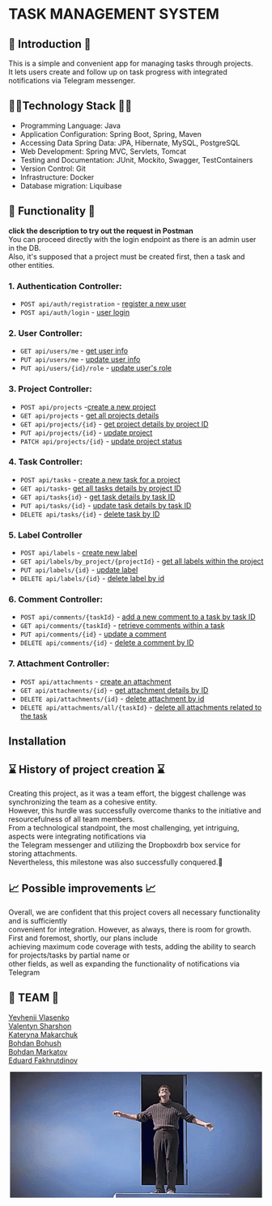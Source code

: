 # TASK MANAGEMENT SYSTEM

## 👋 Introduction 👋

This is a simple and convenient app for managing tasks through projects.   
It lets users create and follow up on task progress with integrated notifications via Telegram messenger.

## 👩‍💻Technology Stack 👩‍💻
- Programming Language: Java
- Application Configuration: Spring Boot, Spring, Maven
- Accessing Data Spring Data: JPA, Hibernate, MySQL, PostgreSQL
- Web Development: Spring MVC, Servlets, Tomcat
- Testing and Documentation: JUnit, Mockito, Swagger, TestContainers
- Version Control: Git
- Infrastructure: Docker
- Database migration: Liquibase


## 🚀 Functionality 🚀
**click the description to try out the request in Postman**  
You can proceed directly with the login endpoint as there is an admin user in the DB.  
Also, it's supposed that a project must be created first, then a task and other entities.

### 1. **Authentication Controller**:
- `POST api/auth/registration` - [register a new user](https://www.postman.com/descent-module-candidate-79416993/workspace/task-management-system/request/31607463-4e280d43-6050-424c-adb9-893af6571985?action=share&creator=31607463&ctx=documentation)
- `POST api/auth/login` - [user login](https://www.postman.com/descent-module-candidate-79416993/workspace/task-management-system/request/31607463-317053c5-d9ae-48e8-8564-66d9690301cc?action=share&creator=31607463&ctx=documentation)

### 2. **User Controller**:
- `GET api/users/me` - [get user info](https://www.postman.com/descent-module-candidate-79416993/workspace/task-management-system/request/31607463-20d0bf55-310a-47c5-a97b-b0251ea41013?action=share&creator=31607463&ctx=documentation)
- `PUT api/users/me` - [update user info](https://www.postman.com/descent-module-candidate-79416993/workspace/task-management-system/request/31607463-ba1f5558-c171-4112-b1aa-1af63dc396a2?action=share&creator=31607463&ctx=documentation)
- `PUT api/users/{id}/role` - [update user's role](https://www.postman.com/descent-module-candidate-79416993/workspace/task-management-system/request/31607463-20d0bf55-310a-47c5-a97b-b0251ea41013?action=share&creator=31607463&ctx=documentation)

### 3. **Project Controller**:
- `POST api/projects` -[create a new project](https://www.postman.com/descent-module-candidate-79416993/workspace/task-management-system/request/31607463-1de87c65-065c-4f8c-b6ca-24a000dff706?action=share&creator=31607463&ctx=documentation)
- `GET api/projects` - [get all projects details](https://www.postman.com/descent-module-candidate-79416993/workspace/task-management-system/request/31607463-7ea9c108-3621-4d49-b34e-9dcf7ededa02?action=share&creator=31607463&ctx=documentation)
- `GET api/projects/{id}` - [get project details by project ID](https://www.postman.com/descent-module-candidate-79416993/workspace/task-management-system/request/31607463-6b8195be-b4a8-49ed-8782-43576d6f6d0b?action=share&creator=31607463&ctx=documentation)
- `PUT api/projects/{id}` - [update project](https://www.postman.com/descent-module-candidate-79416993/workspace/task-management-system/request/31607463-a2fa5b18-cb47-4140-8b47-64303af5c3b3?action=share&creator=31607463&ctx=documentation)
- `PATCH api/projects/{id}` - [update project status](https://www.postman.com/descent-module-candidate-79416993/workspace/task-management-system/request/31607463-7708d9dd-a14f-4bf0-9010-1965803a5fa6?action=share&creator=31607463&ctx=documentation)

### 4. **Task Controller**:
- `POST api/tasks` - [create a new task for a project](https://api-test-3019.postman.co/workspace/Public-team-project-workspace~28f82006-8ec0-422a-b26a-d303ea6538ac/request/31607463-566d2ff4-f543-40ca-8db0-12e16f30e787?action=share&creator=31607463&ctx=documentation)
- `GET api/tasks`- [get all tasks details by project ID](https://api-test-3019.postman.co/workspace/Public-team-project-workspace~28f82006-8ec0-422a-b26a-d303ea6538ac/request/31607463-66eb0f39-8ae8-4444-a538-3e20cd3f4e9d?action=share&creator=31607463&ctx=documentation)
- `GET api/tasks{id}` - [get task details by task ID](https://api-test-3019.postman.co/workspace/Public-team-project-workspace~28f82006-8ec0-422a-b26a-d303ea6538ac/request/31607463-12c2e4f0-e940-45b7-ba4c-971b2cc3c5b9?action=share&creator=31607463&ctx=documentation)
- `PUT api/tasks/{id}` - [update task details by task ID](https://api-test-3019.postman.co/workspace/Public-team-project-workspace~28f82006-8ec0-422a-b26a-d303ea6538ac/request/31607463-4edb0ca2-bbee-4b55-a245-3fe42393cc80?action=share&creator=31607463&ctx=documentation)
- `DELETE api/tasks/{id}` - [delete task by ID](https://api-test-3019.postman.co/workspace/Public-team-project-workspace~28f82006-8ec0-422a-b26a-d303ea6538ac/request/31607463-99fa08bf-13af-4c26-adfc-826160754245?action=share&creator=31607463&ctx=documentation)

### 5. **Label Controller**
- `POST api/labels` - [create new label](https://api-test-3019.postman.co/workspace/Public-team-project-workspace~28f82006-8ec0-422a-b26a-d303ea6538ac/request/31607463-59465d21-78a9-469c-b17c-c6ca8758b9f5?action=share&creator=31607463&ctx=documentation)
- `GET api/labels/by_project/{projectId}` - [get all labels within the project](https://api-test-3019.postman.co/workspace/Public-team-project-workspace~28f82006-8ec0-422a-b26a-d303ea6538ac/request/31607463-86d98d12-cc98-4b60-9f2c-c412f50ec04f?action=share&creator=31607463&ctx=documentation)
- `PUT api/labels/{id}` - [update label](https://api-test-3019.postman.co/workspace/Public-team-project-workspace~28f82006-8ec0-422a-b26a-d303ea6538ac/request/31607463-f1a46f64-0f0a-4ec6-a9d5-7059e07cb2ed?action=share&creator=31607463&ctx=documentation)
- `DELETE api/labels/{id}` - [delete label by id](https://api-test-3019.postman.co/workspace/Public-team-project-workspace~28f82006-8ec0-422a-b26a-d303ea6538ac/request/31607463-09038779-c189-41ae-8eab-ea1fafb46f62?action=share&creator=31607463&ctx=documentation)

### 6. **Comment Controller**:
- `POST api/comments/{taskId}` - [add a new comment to a task by task ID](https://api-test-3019.postman.co/workspace/Public-team-project-workspace~28f82006-8ec0-422a-b26a-d303ea6538ac/request/31607463-5fd8d603-07e2-4393-9c5c-b4fe1289f369?action=share&creator=31607463&ctx=documentation)
- `GET api/comments/{taskId}` - [retrieve comments within a task](https://api-test-3019.postman.co/workspace/Public-team-project-workspace~28f82006-8ec0-422a-b26a-d303ea6538ac/request/31607463-e03dcde6-74a7-4d1a-ac86-cb306495f063?action=share&creator=31607463&ctx=documentation)
- `PUT api/comments/{id}` - [update a comment](https://api-test-3019.postman.co/workspace/Public-team-project-workspace~28f82006-8ec0-422a-b26a-d303ea6538ac/request/31607463-9869c5f6-ec0f-4b70-88e0-bca2850b20e5?action=share&creator=31607463&ctx=documentation)
- `DELETE api/comments/{id}` - [delete a comment by ID](https://api-test-3019.postman.co/workspace/Public-team-project-workspace~28f82006-8ec0-422a-b26a-d303ea6538ac/request/31607463-f3f7b036-d391-488d-b147-f9c460af0aa9?action=share&creator=31607463&ctx=documentation)

### 7. **Attachment Controller**:
- `POST api/attachments` - [create an attachment](https://api-test-3019.postman.co/workspace/Public-team-project-workspace~28f82006-8ec0-422a-b26a-d303ea6538ac/request/31607463-a7667407-e0a4-432a-8862-a6ed9df413e1?action=share&creator=31607463&ctx=documentation)
- `GET api/attachments/{id}` - [get attachment details by ID](https://api-test-3019.postman.co/workspace/Public-team-project-workspace~28f82006-8ec0-422a-b26a-d303ea6538ac/request/31607463-eab19b37-47fe-43f6-abaf-fc58115e77c3?action=share&creator=31607463&ctx=documentation)
- `DELETE api/attachments/{id}` - [delete attachment by id](https://api-test-3019.postman.co/workspace/Public-team-project-workspace~28f82006-8ec0-422a-b26a-d303ea6538ac/request/31607463-8f7c7aed-bc04-49c2-a49c-9d0f893ea7a1?action=share&creator=31607463&ctx=documentation)
- `DELETE api/attachments/all/{taskId}` - [delete all attachments related to the task](https://api-test-3019.postman.co/workspace/Public-team-project-workspace~28f82006-8ec0-422a-b26a-d303ea6538ac/request/31607463-ca21105a-b127-4712-8053-8102cebe6087?action=share&creator=31607463&ctx=documentation)

## Installation

## ⌛ History of project creation ⌛

Creating this project, as it was a team effort, the biggest challenge was synchronizing the team as a cohesive entity.   
However, this hurdle was successfully overcome thanks to the initiative and resourcefulness of all team members.   
From a technological standpoint, the most challenging, yet intriguing, aspects were integrating notifications via   
the Telegram messenger and utilizing the Dropboxdrb box service for storing attachments.   
Nevertheless, this milestone was also successfully conquered.💪

## 📈 Possible improvements 📈

Overall, we are confident that this project covers all necessary functionality and is sufficiently   
convenient for integration. However, as always, there is room for growth. First and foremost, shortly, our plans include  
achieving maximum code coverage with tests, adding the ability to search for projects/tasks by partial name or   
other fields, as well as expanding the functionality of notifications via Telegram

## 💪 TEAM 💪
[Yevhenii Vlasenko](https://www.linkedin.com/in/yevhenii-vlasenko-776064218/)  
[Valentyn Sharshon](https://www.linkedin.com/in/valentyn-sharshon-6b9339259/)  
[Kateryna Makarchuk](https://www.linkedin.com/in/kateryna-makarchuk-a89bab217/)  
[Bohdan Bohush](https://github.com/bodya4243)  
[Bohdan Markatov](https://github.com/Bohadan-Markatov)  
[Eduard Fakhrutdinov](https://github.com/EduarfF)
<div style="width:100%; text-align:center;">
    <img src="images/readme_footer_image.gif" alt="Footer Image">
</div>